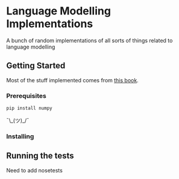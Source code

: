 # Language Modelling Implementations

A bunch of random implementations of all sorts of things related to language modelling

## Getting Started

Most of the stuff implemented comes from [this book](https://web.stanford.edu/~jurafsky/slp3/). 

### Prerequisites

```python
pip install numpy
```

¯\\\_(ツ)\_/¯

### Installing



## Running the tests

Need to add nosetests
